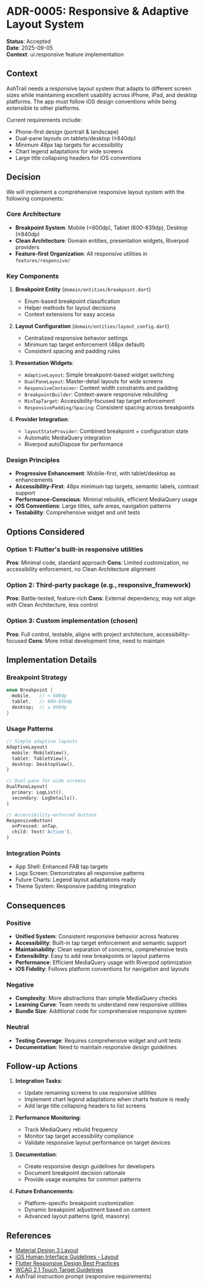 # ADR-0005: Responsive & Adaptive Layout System

**Status**: Accepted  
**Date**: 2025-09-05  
**Context**: ui.responsive feature implementation  

## Context

AshTrail needs a responsive layout system that adapts to different screen sizes while maintaining excellent usability across iPhone, iPad, and desktop platforms. The app must follow iOS design conventions while being extensible to other platforms.

Current requirements include:
- Phone-first design (portrait & landscape)
- Dual-pane layouts on tablets/desktop (≥840dp)
- Minimum 48px tap targets for accessibility
- Chart legend adaptations for wide screens
- Large title collapsing headers for iOS conventions

## Decision

We will implement a comprehensive responsive layout system with the following components:

### Core Architecture
- **Breakpoint System**: Mobile (<600dp), Tablet (600-839dp), Desktop (≥840dp)
- **Clean Architecture**: Domain entities, presentation widgets, Riverpod providers
- **Feature-first Organization**: All responsive utilities in `features/responsive/`

### Key Components

1. **Breakpoint Entity** (`domain/entities/breakpoint.dart`)
   - Enum-based breakpoint classification
   - Helper methods for layout decisions
   - Context extensions for easy access

2. **Layout Configuration** (`domain/entities/layout_config.dart`)
   - Centralized responsive behavior settings
   - Minimum tap target enforcement (48px default)
   - Consistent spacing and padding rules

3. **Presentation Widgets**:
   - `AdaptiveLayout`: Simple breakpoint-based widget switching
   - `DualPaneLayout`: Master-detail layouts for wide screens
   - `ResponsiveContainer`: Content width constraints and padding
   - `BreakpointBuilder`: Context-aware responsive rebuilding
   - `MinTapTarget`: Accessibility-focused tap target enforcement
   - `ResponsivePadding/Spacing`: Consistent spacing across breakpoints

4. **Provider Integration**:
   - `layoutStateProvider`: Combined breakpoint + configuration state
   - Automatic MediaQuery integration
   - Riverpod autoDispose for performance

### Design Principles

- **Progressive Enhancement**: Mobile-first, with tablet/desktop as enhancements
- **Accessibility-First**: 48px minimum tap targets, semantic labels, contrast support
- **Performance-Conscious**: Minimal rebuilds, efficient MediaQuery usage
- **iOS Conventions**: Large titles, safe areas, navigation patterns
- **Testability**: Comprehensive widget and unit tests

## Options Considered

### Option 1: Flutter's built-in responsive utilities
**Pros**: Minimal code, standard approach
**Cons**: Limited customization, no accessibility enforcement, no Clean Architecture alignment

### Option 2: Third-party package (e.g., responsive_framework)
**Pros**: Battle-tested, feature-rich
**Cons**: External dependency, may not align with Clean Architecture, less control

### Option 3: Custom implementation (chosen)
**Pros**: Full control, testable, aligns with project architecture, accessibility-focused
**Cons**: More initial development time, need to maintain

## Implementation Details

### Breakpoint Strategy
```dart
enum Breakpoint {
  mobile,   // < 600dp
  tablet,   // 600-839dp  
  desktop;  // ≥ 840dp
}
```

### Usage Patterns
```dart
// Simple adaptive layouts
AdaptiveLayout(
  mobile: MobileView(),
  tablet: TabletView(),
  desktop: DesktopView(),
)

// Dual-pane for wide screens
DualPaneLayout(
  primary: LogList(),
  secondary: LogDetails(),
)

// Accessibility-enforced buttons
ResponsiveButton(
  onPressed: onTap,
  child: Text('Action'),
)
```

### Integration Points
- App Shell: Enhanced FAB tap targets
- Logs Screen: Demonstrates all responsive patterns
- Future Charts: Legend layout adaptations ready
- Theme System: Responsive padding integration

## Consequences

### Positive
- **Unified System**: Consistent responsive behavior across features
- **Accessibility**: Built-in tap target enforcement and semantic support
- **Maintainability**: Clean separation of concerns, comprehensive tests
- **Extensibility**: Easy to add new breakpoints or layout patterns
- **Performance**: Efficient MediaQuery usage with Riverpod optimization
- **iOS Fidelity**: Follows platform conventions for navigation and layouts

### Negative
- **Complexity**: More abstractions than simple MediaQuery checks
- **Learning Curve**: Team needs to understand new responsive utilities
- **Bundle Size**: Additional code for comprehensive responsive system

### Neutral
- **Testing Coverage**: Requires comprehensive widget and unit tests
- **Documentation**: Need to maintain responsive design guidelines

## Follow-up Actions

1. **Integration Tasks**:
   - Update remaining screens to use responsive utilities
   - Implement chart legend adaptations when charts feature is ready
   - Add large title collapsing headers to list screens

2. **Performance Monitoring**:
   - Track MediaQuery rebuild frequency
   - Monitor tap target accessibility compliance
   - Validate responsive layout performance on target devices

3. **Documentation**:
   - Create responsive design guidelines for developers
   - Document breakpoint decision rationale
   - Provide usage examples for common patterns

4. **Future Enhancements**:
   - Platform-specific breakpoint customization
   - Dynamic breakpoint adjustment based on content
   - Advanced layout patterns (grid, masonry)

## References

- [Material Design 3 Layout](https://m3.material.io/foundations/layout)
- [iOS Human Interface Guidelines - Layout](https://developer.apple.com/design/human-interface-guidelines/layout)
- [Flutter Responsive Design Best Practices](https://docs.flutter.dev/ui/layout/responsive)
- [WCAG 2.1 Touch Target Guidelines](https://www.w3.org/WAI/WCAG21/Understanding/target-size.html)
- AshTrail instruction prompt (responsive requirements)
